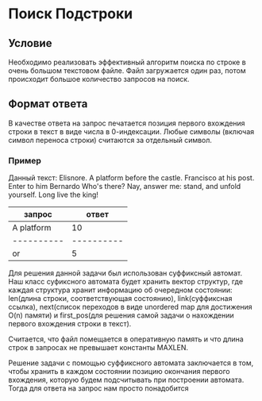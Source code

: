 # Поиск Подстроки #
## Условие ##
Необходимо реализовать эффективный алгоритм поиска по строке в очень большом текстовом файле. Файл загружается один раз, потом происходит большое количество запросов на поиск.

## Формат ответа ##
В качестве ответа на запрос печатается позиция первого вхождения строки в текст в виде числа в 0-индексации. Любые символы (включая символ переноса строки) считаются за отдельный символ.

### Пример ###
Данный текст: Elisnore.
              A platform before the castle.
              Francisco at his post. Enter to him Bernardo
              Who's there?
              Nay, answer me: stand, and unfold yourself.
              Long live the king!
              
|  запрос  |  ответ   |
|----------|----------|
|A platform|    10    |
|----------|----------|
|    or    |    5     |

Для решения данной задачи был использован суффиксный автомат. Наш класс суфиксного автомата будет хранить вектор структур, где каждая структура хранит информацию об очередном состоянии: len(длина строки, соответствующая состоянию), link(суффиксная ссылка), next(список переходов в виде unordered map для достижения O(n) памяти) и first_pos(для решения самой задачи о нахождении первого вхождения строки в текст).

Считается, что файл помещается в оперативную память и что длина строк в запросах не превышает константы MAXLEN. 

Решение задачи с помощью суффиксного автомата заключается в том, чтобы хранить в каждом состоянии позицию окончания первого вхождения, которую будем подсчитывать при построении автомата. Тогда для ответа на запрос нам просто понадобится 
